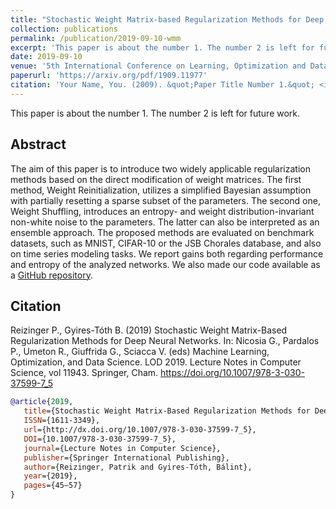 ```yaml
---
title: "Stochastic Weight Matrix-based Regularization Methods for Deep Neural Networks"
collection: publications
permalink: /publication/2019-09-10-wmm
excerpt: 'This paper is about the number 1. The number 2 is left for future work.'
date: 2019-09-10
venue: '5th International Conference on Learning, Optimization and Data Science'
paperurl: 'https://arxiv.org/pdf/1909.11977'
citation: 'Your Name, You. (2009). &quot;Paper Title Number 1.&quot; <i>Journal 1</i>. 1(1).'
---
```

This paper is about the number 1. The number 2 is left for future work.



## Abstract 

The aim of this paper is to introduce two widely applicable regularization methods based on the direct modification of weight matrices. The first method, Weight Reinitialization, utilizes a simplified Bayesian assumption with partially resetting a sparse subset of the parameters. The second one, Weight Shuffling, introduces an entropy- and weight distribution-invariant non-white noise to the parameters. The latter can also be interpreted as an ensemble approach. The proposed methods are evaluated on benchmark datasets, such as MNIST, CIFAR-10 or the JSB Chorales database, and also on time series modeling tasks. We report gains both regarding performance and entropy of the analyzed networks. We also made our code available as a [GitHub repository](https://github.com/rpatrik96/lod-wmm-2019).


## Citation 
Reizinger P., Gyires-Tóth B. (2019) Stochastic Weight Matrix-Based Regularization Methods for Deep Neural Networks. In: Nicosia G., Pardalos P., Umeton R., Giuffrida G., Sciacca V. (eds) Machine Learning, Optimization, and Data Science. LOD 2019. Lecture Notes in Computer Science, vol 11943. Springer, Cham. https://doi.org/10.1007/978-3-030-37599-7_5


```bibtex
@article{2019,
   title={Stochastic Weight Matrix-Based Regularization Methods for Deep Neural Networks},
   ISSN={1611-3349},
   url={http://dx.doi.org/10.1007/978-3-030-37599-7_5},
   DOI={10.1007/978-3-030-37599-7_5},
   journal={Lecture Notes in Computer Science},
   publisher={Springer International Publishing},
   author={Reizinger, Patrik and Gyires-Tóth, Bálint},
   year={2019},
   pages={45–57}
}
```